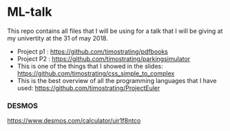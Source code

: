# ML-talk

This repo contains all files that I will be using for a talk that I will be giving at my univertity at the 31 of may 2018.

- Project p1 : https://github.com/timostrating/pdfbooks
- Project P2 : https://github.com/timostrating/parkingsimulator
- This is one of the things that I showed in the slides: https://github.com/timostrating/css_simple_to_complex
- This is the best overview of all the programming languages that I have used: https://github.com/timostrating/ProjectEuler

### DESMOS 
https://www.desmos.com/calculator/uir1f8ntco
